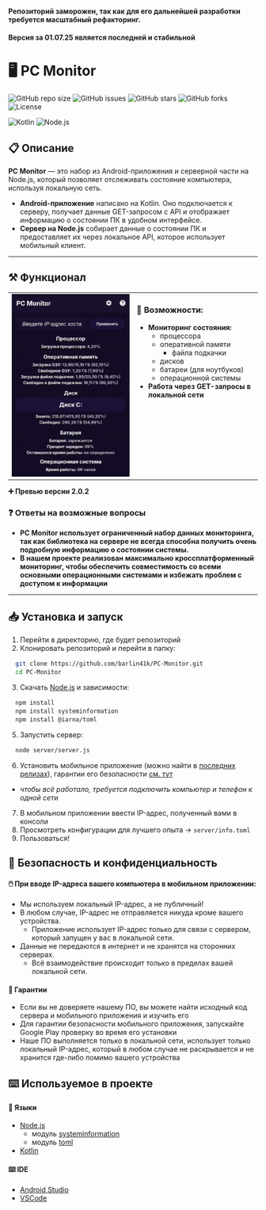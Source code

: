 #### Репозиторий заморожен, так как для его дальнейшей разработки требуется масштабный рефакторинг.
#### Версия за 01.07.25 является последней и стабильной
# 🖥️ PC Monitor
![GitHub repo size](https://img.shields.io/github/repo-size/barlin41k/PC-Monitor?style=for-the-badge)
![GitHub issues](https://img.shields.io/github/issues/barlin41k/PC-Monitor?style=for-the-badge)
![GitHub stars](https://img.shields.io/github/stars/barlin41k/PC-Monitor?style=for-the-badge)
![GitHub forks](https://img.shields.io/github/forks/barlin41k/PC-Monitor?style=for-the-badge)
![License](https://img.shields.io/github/license/barlin41k/PC-Monitor?style=for-the-badge)

![Kotlin](https://img.shields.io/badge/Kotlin-0095D5?style=for-the-badge&logo=kotlin&logoColor=white)
![Node.js](https://img.shields.io/badge/Node.js-339933?style=for-the-badge&logo=nodedotjs&logoColor=white)

## 📋 Описание

**PC Monitor** — это набор из Android-приложения и серверной части на Node.js, который позволяет отслеживать состояние компьютера, используя локальную сеть.

- **Android-приложение** написано на Kotlin. Оно подключается к серверу, получает данные GET-запросом с API и отображает информацию о состоянии ПК в удобном интерфейсе.
- **Сервер на Node.js** собирает данные о состоянии ПК и предоставляет их через локальное API, которое использует мобильный клиент.

---

## ⚒️ Функционал

<table>
  <tr>
    <td width="50%">
      <img src="https://raw.githubusercontent.com/barlin41k/PC-Monitor/main/gifs/animation_2.0.2.gif" width="100%" alt="Превью">
    </td>
    <td width="50%" valign="top">
      <h3>🧠 Возможности:</h3>
      <ul>
        <li><b>Мониторинг состояния:</b>
          <ul>
            <li>процессора</li>
            <li>оперативной памяти
            <ul><li>файла подкачки</li></ul>
            </li>
            <li>дисков</li>
            <li>батареи (для ноутбуков)</li>
            <li>операционной системы</li>
          </ul>
        </li>
        <li><b>Работа через GET-запросы в локальной сети</b></li>
      </ul>
    </td>
  </tr>
</table>

**➕ Превью версии 2.0.2**

### ❓ Ответы на возможные вопросы
- **PC Monitor использует ограниченный набор данных мониторинга, так как библиотека на сервере не всегда способна получить очень подробную информацию о состоянии системы.**
- **В нашем проекте реализован максимально кроссплатформенный мониторинг, чтобы обеспечить совместимость со всеми основными операционными системами и избежать проблем с доступом к информации**

---

## 📥 Установка и запуск

1. Перейти в директорию, где будет репозиторий
2. Клонировать репозиторий и перейти в папку:
```bash
  git clone https://github.com/barlin41k/PC-Monitor.git
  cd PC-Monitor
```
3. Скачать [Node.js](https://nodejs.org/en) и зависимости:
```bash
  npm install
  npm install systeminformation
  npm install @iarna/toml
```
5. Запустить сервер:
```bash
  node server/server.js
```
6. Установить мобильное приложение (можно найти в [последних релизах](https://github.com/barlin41k/PC-Monitor/releases)), гарантии его безопасности [см. тут](https://github.com/barlin41k/PC-Monitor?tab=readme-ov-file#-%D0%B3%D0%B0%D1%80%D0%B0%D0%BD%D1%82%D0%B8%D0%B8)
- *чтобы всё работало, требуется подключить компьютер и телефон к одной сети*
7. В мобильном приложении ввести IP-адрес, полученный вами в консоли
8. Просмотреть конфигурации для лучшего опыта -> `server/info.toml`
9. Пользоваться!

## 🔐 Безопасность и конфиденциальность

#### 🖱️ При вводе IP-адреса вашего компьютера в мобильном приложении:

- Мы используем локальный IP-адрес, а не публичный!
- В любом случае, IP-адрес не отправляется никуда кроме вашего устройства.
  - Приложение использует IP-адрес только для связи с сервером, который запущен у вас в локальной сети.
- Данные не передаются в интернет и не хранятся на сторонних серверах.
  - Всё взаимодействие происходит только в пределах вашей локальной сети.

#### 📃 Гарантии

- Если вы не доверяете нашему ПО, вы можете найти исходный код сервера и мобильного приложения и изучить его
- Для гарантии безопасности мобильного приложения, запускайте Google Play проверку во время его установки
- Наше ПО выполняется только в локальной сети, использует только локальный IP-адрес, который в любом случае не раскрывается и не хранится где-либо помимо вашего устройства

## ⌨️ Используемое в проекте
#### 🔧 Языки
- [Node.js](https://nodejs.org/en)
  - модуль [systeminformation](https://www.npmjs.com/package/systeminformation)
  - модуль [toml](https://www.npmjs.com/package/@iarna/toml)
- [Kotlin](https://kotlinlang.org/)
#### ⌨️ IDE
- [Android Studio](https://developer.android.com/studio?hl=en)
- [VSCode](https://code.visualstudio.com/)
